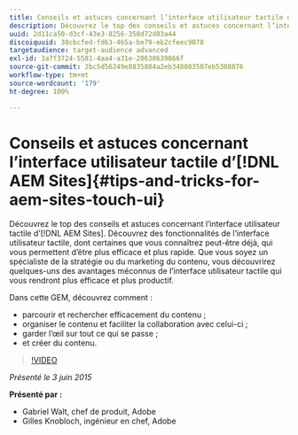 ```yaml
---
title: Conseils et astuces concernant l’interface utilisateur tactile d’AEM Sites
description: Découvrez le top des conseils et astuces concernant l’interface utilisateur tactile d’ [!DNL AEM Sites] . Découvrez des fonctionnalités de l’interface utilisateur tactile, dont certaines que vous connaîtrez peut-être déjà, qui vous permettent d’être plus efficace et plus rapide. Que vous soyez un spécialiste de la stratégie ou du marketing du contenu, vous découvrirez quelques-uns des avantages méconnus de l’interface utilisateur tactile qui vous rendront plus efficace et plus productif.
uuid: 2d11ca50-d3cf-43e3-8256-358d72d03a44
discoiquuid: 30cbcfed-fd63-465a-be79-eb2cfeec9078
targetaudience: target-audience advanced
exl-id: 3a7f3724-5581-4aa4-a31e-20638639866f
source-git-commit: 2bc5d56249e8835884a2eb348083507eb5308076
workflow-type: tm+mt
source-wordcount: '179'
ht-degree: 100%

---
```


# Conseils et astuces concernant l’interface utilisateur tactile d’[!DNL AEM Sites]{#tips-and-tricks-for-aem-sites-touch-ui}

Découvrez le top des conseils et astuces concernant l’interface utilisateur tactile d’[!DNL AEM Sites]. Découvrez des fonctionnalités de l’interface utilisateur tactile, dont certaines que vous connaîtrez peut-être déjà, qui vous permettent d’être plus efficace et plus rapide. Que vous soyez un spécialiste de la stratégie ou du marketing du contenu, vous découvrirez quelques-uns des avantages méconnus de l’interface utilisateur tactile qui vous rendront plus efficace et plus productif.

Dans cette GEM, découvrez comment :

* parcourir et rechercher efficacement du contenu ;
* organiser le contenu et faciliter la collaboration avec celui-ci ;
* garder l’œil sur tout ce qui se passe ;
* et créer du contenu.

>[!VIDEO](https://video.tv.adobe.com/v/19377/?quality=9)

*Présenté le 3 juin 2015*

**Présenté par :**

* Gabriel Walt, chef de produit, Adobe
* Gilles Knobloch, ingénieur en chef, Adobe

<!--
[Get back to the Overview](https://helpx.adobe.com/experience-manager/kt/eseminars/gems/aem-index.html)
-->
